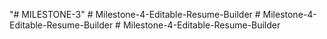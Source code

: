 "# MILESTONE-3" 
#   M i l e s t o n e - 4 - E d i t a b l e - R e s u m e - B u i l d e r  
 #   M i l e s t o n e - 4 - E d i t a b l e - R e s u m e - B u i l d e r  
 #   M i l e s t o n e - 4 - E d i t a b l e - R e s u m e - B u i l d e r  
 
